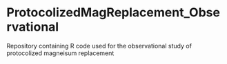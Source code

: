 # ProtocolizedMagReplacement_Observational
Repository containing R code used for the observational study of protocolized magneisum replacement
